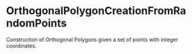 # OrthogonalPolygonCreationFromRandomPoints
Construction of Orthogonal Polygons given a set of points with integer coordinates.
